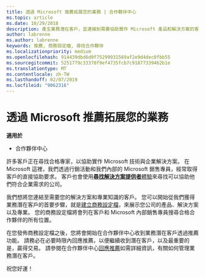 ```yaml
---
title: 透過 Microsoft 推薦拓展您的業務 | 合作夥伴中心
ms.topic: article
ms.date: 10/29/2018
description: 產生業務潛在客戶，並連接到需要協助實作 Microsoft 產品和解決方案的客戶。
author: labrenne
ms.author: labrenne
keywords: 推薦, 商務設定檔, 尋找合作夥伴
ms.localizationpriority: medium
ms.openlocfilehash: 914439dbd6d0f75299931569af2e9d4dec0fbb55
ms.sourcegitcommit: 5251779c33378f9ef4735fcb7c91877339462b1e
ms.translationtype: MT
ms.contentlocale: zh-TW
ms.lasthandoff: 02/07/2019
ms.locfileid: "9062316"
---
```

<!-- FWLink:  https://go.microsoft.com/fwlink/?linkid=849775 (top of page) -->

# <a name="grow-your-business-with-referrals-from-microsoft"></a>透過 Microsoft 推薦拓展您的業務

**適用於**

-  合作夥伴中心

許多客戶正在尋找合格專家，以協助實作 Microsoft 技術與企業解決方案。 在 Microsoft 這裡，我們透過行銷活動和我們內部的 Microsoft 銷售專員，經常取得客戶的直接協助要求。 客戶也會使用[**尋找解決方案提供者**體驗](https://www.microsoft.com/solution-providers/search)來尋找可以協助他們符合企業需求的公司。 

我們想將您連結至需要您的解決方案和專業知識的客戶。 您可以開始從我們獲得業務潛在客戶的首要步驟，就是[建立商務設定檔](create-a-marketing-profile.md)，來展示您公司的產品、解決方案以及專業。 您的商務設定檔將會列在客戶和 Microsoft 內部銷售專員搜尋合格合作夥伴的所有位置。 

 在您發佈商務設定檔之後，您將會開始在合作夥伴中心收到業務潛在客戶透過推薦功能。 請務必在必要時限內回應推薦，以便繼續收到潛在客戶，以及最重要的是，贏得交易。 請參閱在合作夥伴中心[回應推薦](responding-to-referrals.md)如需詳細資訊，有關如何管理業務潛在客戶。  

祝您好運！

<!-- 
*  [Analyze your business profile](analyze-your-marketing-profile.md) Regularly review and optimize your business profile to make sure you’re getting in front of your target customers.
-->
